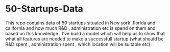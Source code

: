 # 50-Startups-Data

This repo contains data of 50 startups situated in New york ,florida and california and how much R&D , administration etc is spend on them and based on this knowledge , I've build a model which will help us to show that what all features are needed to make a successfull startup (what should be R&D spent , administration spent , which location will be suitable etc).
